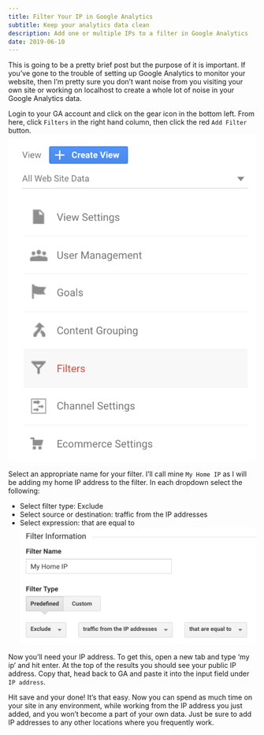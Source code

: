 ```yaml
---
title: Filter Your IP in Google Analytics
subtitle: Keep your analytics data clean
description: Add one or multiple IPs to a filter in Google Analytics
date: 2019-06-10
---
```


This is going to be a pretty brief post but the purpose of it is important. If you’ve gone to the trouble of setting up Google Analytics to monitor your website, then I’m pretty sure you don’t want noise from you visiting your own site or working on localhost to create a whole lot of noise in your Google Analytics data.

Login to your GA account and click on the gear icon in the bottom left. From here, click `Filters` in the right hand column, then click the red `Add Filter` button.
![Filters](./filters.png)

Select an appropriate name for your filter. I’ll call mine `My Home IP` as I will be adding my home IP address to the filter. In each dropdown select the following:
- Select filter type: Exclude
- Select source or destination: traffic from the IP addresses
- Select expression: that are equal to
![Filters](./filter-info.png)

Now you’ll need your IP address. To get this, open a new tab and type ‘my ip’ and hit enter. At the top of the results you should see your public IP address. Copy that, head back to GA and paste it into the input field under `IP address`.

Hit save and your done! It’s that easy. Now you can spend as much time on your site in any environment, while working from the IP address you just added, and you won’t become a part of your own data. Just be sure to add IP addresses to any other locations where you frequently work.
